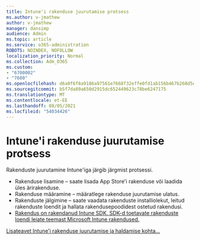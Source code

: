 ```yaml
---
title: Intune'i rakenduse juurutamise protsess
ms.author: v-jmathew
author: v-jmathew
manager: dansimp
audience: Admin
ms.topic: article
ms.service: o365-administration
ROBOTS: NOINDEX, NOFOLLOW
localization_priority: Normal
ms.collection: Adm_O365
ms.custom:
- "6700002"
- "7680"
ms.openlocfilehash: d6a0f6f8a9186a97561e7668f32effe0fd1ab156b467b260d5ebef5dbd6b9ff8
ms.sourcegitcommit: b5f7da89a650d2915dc652449623c78be6247175
ms.translationtype: MT
ms.contentlocale: et-EE
ms.lasthandoff: 08/05/2021
ms.locfileid: "54034426"
---
```

# <a name="intune-app-deployment-process"></a>Intune'i rakenduse juurutamise protsess

Rakenduste juurutamine Intune'iga järgib järgmist protsessi.

- Rakenduse lisamine – saate lisada App Store'i rakenduse või laadida üles ärirakenduse.
- Rakenduse määramine – määratlege rakenduse juurutamise ulatus.
- Rakenduste jälgimine – saate vaadata rakenduste installiolekut, leitud rakenduste loendit ja hallata rakendusepoodidest ostetud rakendusi.
- [Rakendus on rakendanud Intune SDK. SDK-d toetavate rakenduste loendi leiate teemast Microsoft Intune rakendused.](https://docs.microsoft.com/mem/intune/apps/apps-supported-intune-apps)

[Lisateavet Intune'i rakenduse juurutamise ja haldamise kohta...](https://docs.microsoft.com/mem/intune/apps/app-management)
